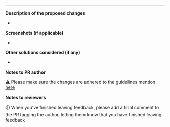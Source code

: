 <!-- ⚠⚠ Please fill in as many sections as possible  -->
<!-- ⚠⚠ Sections that aren't applicable can be removed, or have "N/A" added under the heading --> 
<!-- ⚠⚠ Please remove leading underscores before filling in. They're only there to force Bitbucket to add a new line underneath each section --> 
<!-- ⚠⚠ This top section should be removed before clicking the Create Pull Request button -->

------

**Description of the proposed changes**  

* 

**Screenshots (if applicable)**  

* 

**Other solutions considered (if any)**  

* 

**Notes to PR author**

⚠️ Please make sure the changes are adhered to the guidelines mention [here](https://aligent.atlassian.net/wiki/spaces/AL/pages/2728919167/Pull+Request+guidelines)

**Notes to reviewers**  

🛈  When you've finished leaving feedback, please add a final comment to the PR tagging the author, letting them know that you have finished leaving feedback